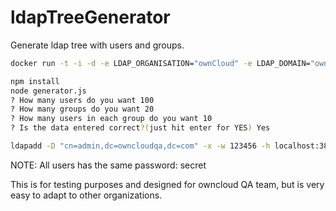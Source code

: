 # ldapTreeGenerator
Generate ldap tree with users and groups. 

```bash
docker run -t -i -d -e LDAP_ORGANISATION="ownCloud" -e LDAP_DOMAIN="owncloudqa.com" -e LDAP_ADMIN_PASSWORD="123456" -p 389:389 osixia/openldap:latest
```

```bash
npm install
node generator.js
? How many users do you want 100
? How many groups do you want 20
? How many users in each group do you want 10
? Is the data entered correct?(just hit enter for YES) Yes

ldapadd -D "cn=admin,dc=owncloudqa,dc=com" -x -w 123456 -h localhost:389 -f dump.ldif
```

NOTE: All users has the same password: secret

This is for testing purposes and designed for owncloud QA team, but is very easy to adapt to other organizations.
